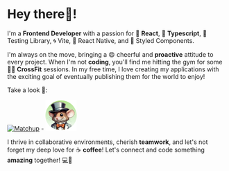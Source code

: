 # Hey there👋!

I'm a **Frontend Developer** with a passion for 🚀 **React**, 🔧 **Typescript**, 🧪 Testing Library, 🌀 Vite, 📱 React Native, and 💅 Styled Components. 

I'm always on the move, bringing a 😄 cheerful and **proactive** attitude to every project. When I'm not **coding**, you'll find me hitting the gym for some 🏋️‍♂️ **CrossFit** sessions.  In my free time, I love creating my applications with the exciting goal of eventually publishing them for the world to enjoy!

Take a look 👀:

[![Matchup](https://github.com/raulrod16124/matchup/blob/main/android/app/src/main/res/mipmap-hdpi/ic_launcher.png)](https://play.google.com/store/apps/details?id=com.matchupcardgame2023) - [![Chicmouse](https://github.com/raulrod16124/chicmouse/blob/main/src/assets/chicmouseCharacter.png)](https://chicmouse.com/)

I thrive in collaborative environments, cherish **teamwork**, and let's not forget my deep love for ☕ **coffee**! Let's connect and code something **amazing** together! 💻🤝
